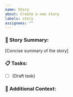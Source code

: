 ```yaml
---
name: Story
about: Create a new story
labels: story
assignees: ""
---
```


### 🚀 Story Summary:

[Concise summary of the story]

### 📋 Tasks:

- [ ] {Draft task}

### 📝 Additional Context: